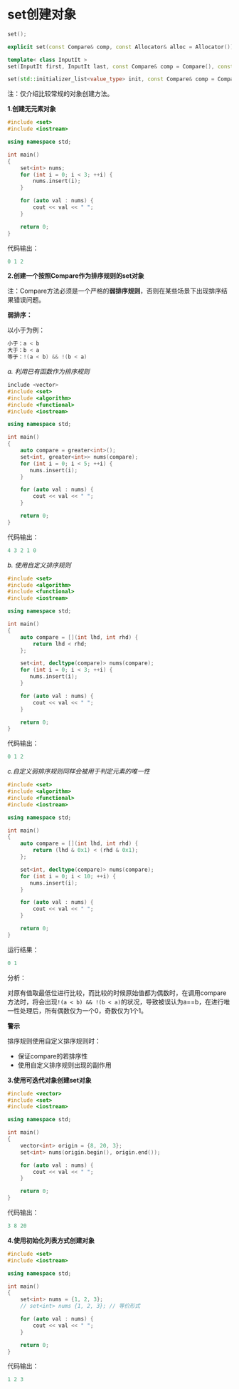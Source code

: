 # set创建对象

```c++
set();

explicit set(const Compare& comp, const Allocator& alloc = Allocator());

template< class InputIt >
set(InputIt first, InputIt last, const Compare& comp = Compare(), const Allocator& alloc = Allocator());

set(std::initializer_list<value_type> init, const Compare& comp = Compare(), const Allocator& alloc = Allocator());
```

注：仅介绍比较常规的对象创建方法。

**1.创建无元素对象**

```c++
#include <set>
#include <iostream>

using namespace std;

int main()
{
    set<int> nums;
    for (int i = 0; i < 3; ++i) {
        nums.insert(i);
    }

    for (auto val : nums) {
        cout << val << " ";
    }

    return 0;
}
```

代码输出：

```c++
0 1 2
```

**2.创建一个按照Compare作为排序规则的set对象**

注：Compare方法必须是一个严格的**弱排序规则**，否则在某些场景下出现排序结果错误问题。

**弱排序：**

以小于为例：

```c++
小于：a < b
大于：b < a
等于：!(a < b) && !(b < a)
```

*a. 利用已有函数作为排序规则*

```c++
include <vector>
#include <set>
#include <algorithm>
#include <functional>
#include <iostream>

using namespace std;

int main()
{
    auto compare = greater<int>();
    set<int, greater<int>> nums(compare);
    for (int i = 0; i < 5; ++i) {
       nums.insert(i); 
    }

    for (auto val : nums) {
        cout << val << " ";
    }

    return 0;
}
```

代码输出：

```c++
4 3 2 1 0
```

*b. 使用自定义排序规则*

```c++
#include <set>
#include <algorithm>
#include <functional>
#include <iostream>

using namespace std;

int main()
{
    auto compare = [](int lhd, int rhd) {
        return lhd < rhd;
    };

    set<int, decltype(compare)> nums(compare);
    for (int i = 0; i < 3; ++i) {
       nums.insert(i); 
    }

    for (auto val : nums) {
        cout << val << " ";
    }

    return 0;
}
```

代码输出：

```c++
0 1 2
```

*c.自定义弱排序规则同样会被用于判定元素的唯一性*

```c++
#include <set>
#include <algorithm>
#include <functional>
#include <iostream>

using namespace std;

int main()
{
    auto compare = [](int lhd, int rhd) {
        return (lhd & 0x1) < (rhd & 0x1);
    };

    set<int, decltype(compare)> nums(compare);
    for (int i = 0; i < 10; ++i) {
       nums.insert(i); 
    }

    for (auto val : nums) {
        cout << val << " ";
    }

    return 0;
}
```

运行结果：

```c++
0 1
```

分析：

对原有值取最低位进行比较，而比较的时候原始值都为偶数时，在调用compare方法时，将会出现`!(a < b) && !(b < a)`的状况，导致被误认为a==b，在进行唯一性处理后，所有偶数仅为一个0，奇数仅为1个1。

**警示**

排序规则使用自定义排序规则时：

* 保证compare的若排序性
* 使用自定义排序规则出现的副作用


**3.使用可迭代对象创建set对象**

```c++
#include <vector>
#include <set>
#include <iostream>

using namespace std;

int main()
{
    vector<int> origin = {8, 20, 3};
    set<int> nums(origin.begin(), origin.end());

    for (auto val : nums) {
        cout << val << " ";
    }

    return 0;
}
```

代码输出：

```c++
3 8 20
```

**4.使用初始化列表方式创建对象**

```c++
#include <set>
#include <iostream>

using namespace std;

int main()
{
    set<int> nums = {1, 2, 3};
    // set<int> nums {1, 2, 3}; // 等价形式

    for (auto val : nums) {
        cout << val << " ";
    }

    return 0;
}
```

代码输出：

```c++
1 2 3
```
